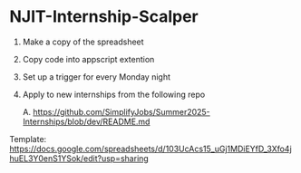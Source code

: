 # NJIT-Internship-Scalper

1. Make a copy of the spreadsheet
2. Copy code into appscript extention
3. Set up a trigger for every Monday night
4. Apply to new internships from the following repo

   A. https://github.com/SimplifyJobs/Summer2025-Internships/blob/dev/README.md


Template:
https://docs.google.com/spreadsheets/d/103UcAcs15_uGj1MDiEYfD_3Xfo4jhuEL3Y0enS1YSok/edit?usp=sharing
